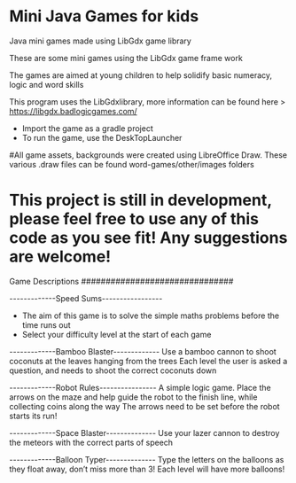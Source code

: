 # Mini Java Games for kids 

Java mini games made using LibGdx game library 

These are some mini games using the LibGdx game frame work 

The games are aimed at young children to help solidify basic numeracy, logic and word skills 

This program uses the LibGdxlibrary, more information can be found here > https://libgdx.badlogicgames.com/
- Import the game as a gradle project
- To run the game, use the DeskTopLauncher

#All game assets, backgrounds were created using LibreOffice Draw. These various .draw files can be found word-games/other/images folders 
# This project is still in development, please feel free to use any of this code as you see fit! Any suggestions are welcome! 

Game Descriptions 
############################### 

-------------Speed Sums-----------------
- The aim of this game is to solve the simple maths problems before the time runs out 
- Select your difficulty level at the start of each game 

-------------Bamboo Blaster-------------
Use a bamboo cannon to shoot coconuts at the leaves hanging from the trees 
Each level the user is asked a question, and needs to shoot the correct coconuts down 

-------------Robot Rules----------------
A simple logic game. Place the arrows on the maze and help guide the robot to the finish line, while collecting coins along the way
The arrows need to be set before the robot starts its run! 

-------------Space Blaster--------------
Use your lazer cannon to destroy the meteors with the correct parts of speech

-------------Balloon Typer--------------
Type the letters on the balloons as they float away, don’t miss more than 3! Each level will have more balloons! 



